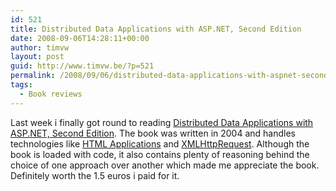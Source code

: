 ```yaml
---
id: 521
title: Distributed Data Applications with ASP.NET, Second Edition
date: 2008-09-06T14:28:11+00:00
author: timvw
layout: post
guid: http://www.timvw.be/?p=521
permalink: /2008/09/06/distributed-data-applications-with-aspnet-second-edition/
tags:
  - Book reviews
---
```

Last week i finally got round to reading [Distributed Data Applications with ASP.NET, Second Edition](http://www.amazon.com/gp/product/1590593189/). The book was written in 2004 and handles technologies like [HTML Applications](http://en.wikipedia.org/wiki/HTML_Application) and [XMLHttpRequest](http://en.wikipedia.org/wiki/XMLHttpRequest). Although the book is loaded with code, it also contains plenty of reasoning behind the choice of one approach over another which made me appreciate the book. Definitely worth the 1.5 euros i paid for it.
